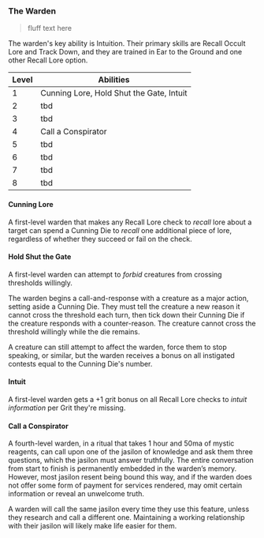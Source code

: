 ### The Warden

> fluff text here

The warden's key ability is Intuition. Their primary skills are Recall Occult Lore and Track Down, and they are trained in Ear to the Ground and one other Recall Lore option.

| Level | Abilities |
| ----- | --------- |
| 1 | Cunning Lore, Hold Shut the Gate, Intuit |
| 2 | tbd |
| 3 | tbd |
| 4 | Call a Conspirator |
| 5 | tbd |
| 6 | tbd |
| 7 | tbd |
| 8 | tbd |

#### Cunning Lore
A first-level warden that makes any Recall Lore check to _recall_ lore about a target can spend a Cunning Die to _recall_ one additional piece of lore, regardless of whether they succeed or fail on the check.

#### Hold Shut the Gate
A first-level warden can attempt to _forbid_ creatures from crossing thresholds willingly.

The warden begins a call-and-response with a creature as a major action, setting aside a Cunning Die. They must tell the creature a new reason it cannot cross the threshold each turn, then tick down their Cunning Die if the creature responds with a counter-reason. The creature cannot cross the threshold willingly while the die remains. 

A creature can still attempt to affect the warden, force them to stop speaking, or similar, but the warden receives a bonus on all instigated contests equal to the Cunning Die's number.

#### Intuit
A first-level warden gets a +1 grit bonus on all Recall Lore checks to _intuit information_ per Grit they're missing.

#### Call a Conspirator
A fourth-level warden, in a ritual that takes 1 hour and 50ma of mystic reagents, can call upon one of the jasilon of knowledge and ask them three questions, which the jasilon must answer truthfully. The entire conversation from start to finish is permanently embedded in the warden’s memory. However, most jasilon resent being bound this way, and if the warden does not offer some form of payment for services rendered, may omit certain information or reveal an unwelcome truth.

A warden will call the same jasilon every time they use this feature, unless they research and call a different one. Maintaining a working relationship with their jasilon will likely make life easier for them. 
